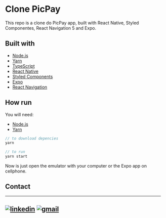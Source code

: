 # Clone PicPay

This repo is a clone do PicPay app, built with React Native, Styled Componentes, React Navigation 5 and Expo.

## Built with 

- [Node.js](https://github.com/nodejs/node)
- [Yarn](https://github.com/yarnpkg/yarn)
- [TypeScript](https://github.com/microsoft/TypeScript)
- [React Native](https://github.com/facebook/react-native)
- [Styled Components](https://github.com/styled-components/styled-components)
- [Expo](https://github.com/expo/expo)
- [React Navigation](https://github.com/react-navigation/react-navigation)

## How run

You will need:
- [Node.js](https://github.com/nodejs/node)
- [Yarn](https://github.com/yarnpkg/yarn)

```javascript
// to download depencies
yarn

// to run
yarn start

```
Now is just open the emulator with your computer or the Expo app on cellphone.

## Contact
---
[![linkedin](https://user-images.githubusercontent.com/54194337/83949361-be529580-a7f9-11ea-8cf6-bd38a1e8192f.png)][1]   [![gmail](https://user-images.githubusercontent.com/54194337/83949316-69168400-a7f9-11ea-9667-074e647a771b.png)][2]
---
[1]: http://linkedin.com/in/gabrielgustavoandrade
[2]: mailto:gabrielgustavoandrade@gmail.com

